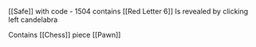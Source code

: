 [[Safe]] with code - 1504
contains [[Red Letter 6]]
Is revealed by clicking left candelabra

Contains [[Chess]] piece [[Pawn]]